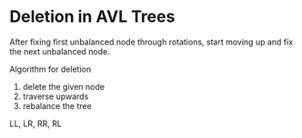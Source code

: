 # Deletion in AVL Trees
After fixing first unbalanced node through rotations, start moving up and fix the next unbalanced node. 

Algorithm for deletion
1. delete the given node
2. traverse upwards
3. rebalance the tree

LL, LR, RR, RL
